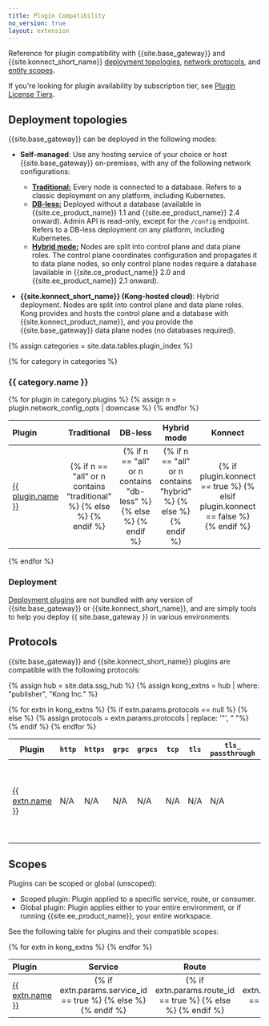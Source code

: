 ```yaml
---
title: Plugin Compatibility
no_version: true
layout: extension
---
```


Reference for plugin compatibility with {{site.base_gateway}} and {{site.konnect_short_name}} [deployment topologies](#deployment-topologies), [network protocols](#protocols), and [entity scopes](#scopes).

If you're looking for plugin availability by subscription tier, see [Plugin License Tiers](/hub/plugins/license-tiers).

## Deployment topologies

{{site.base_gateway}} can be deployed in the following modes:

* **Self-managed**: Use any hosting service of your choice or host {{site.base_gateway}} on-premises,
with any of the following network configurations:
    * [**Traditional:**](/gateway/latest/production/deployment-topologies/traditional/)
    Every node is connected to a database. Refers to a classic
    deployment on any platform, including Kubernetes.
    * [**DB-less:**](/gateway/latest/production/deployment-topologies/db-less-and-declarative-config/) 
    Deployed without a database (available in {{site.ce_product_name}}
    1.1 and {{site.ee_product_name}} 2.4 onward). Admin API is read-only,
    except for the `/config` endpoint. Refers to a DB-less deployment on any
    platform, including Kubernetes.
    * [**Hybrid mode:**](/gateway/latest/production/deployment-topologies/hybrid-mode/) 
    Nodes are split into control plane and data plane roles.
    The control plane coordinates configuration and propagates it to data plane
    nodes, so only control plane nodes require a database
    (available in {{site.ce_product_name}} 2.0 and {{site.ee_product_name}} 2.1 onward).

* **{{site.konnect_short_name}} (Kong-hosted cloud)**: Hybrid deployment. Nodes are split into control plane and
data plane roles. Kong provides and hosts the control plane and a database with
{{site.konnect_product_name}}, and you provide the {{site.base_gateway}} data plane nodes (no databases required).


{% assign categories = site.data.tables.plugin_index %}

{% for category in categories %}
<h3 id="{{ category.name | downcase | split: " " | join: "-" }}">
  {{ category.name }}
</h3>

<table>
  <thead>
      <th style="text-align: left; width: 10%">Plugin</th>
      <th style="text-align: center">Traditional</th>
      <th style="text-align: center">DB-less</th>
      <th style="text-align: center">Hybrid mode</th>
      <th style="text-align: center">Konnect </th>
      <th style="text-align: left; width: 35%">Notes</th>
  </thead>
  <tbody>
    {% for plugin in category.plugins %}
    {% assign n = plugin.network_config_opts | downcase %}
      <tr>
        <td>
          <a href="{{plugin.url}}">{{ plugin.name }}</a>
        </td>
        <td style="text-align: center">
          {% if n == "all" or n contains "traditional" %}
          <i class="fa fa-check"></i>
          {% else %}
          <i class="fa fa-times"></i>
          {% endif %}
        </td>
        <td style="text-align: center">
          {% if n == "all" or n contains "db-less" %}
          <i class="fa fa-check"></i>
          {% else %}
          <i class="fa fa-times"></i>
          {% endif %}
        </td>
        <td style="text-align: center">
          {% if n == "all" or n contains "hybrid" %}
          <i class="fa fa-check"></i>
          {% else %}
          <i class="fa fa-times"></i>
          {% endif %}
        </td>
         <td style="text-align: center">
          {% if plugin.konnect == true %}
          <i class="fa fa-check"></i>
          {% elsif plugin.konnect == false %}
          <i class="fa fa-times"></i>
          {% endif %}
        </td>
        <td>
          {{ plugin.notes }}
        </td>
      </tr>
    {% endfor %}
  </tbody>
</table>

{% endfor %}

### Deployment

[Deployment plugins](/hub/#deployment) are not bundled with any version of {{site.base_gateway}} or {{site.konnect_short_name}}, and are
simply tools to help you deploy {{ site.base_gateway }} in various environments.

## Protocols

{{site.base_gateway}} and {{site.konnect_short_name}} plugins are compatible with the following protocols:

{% assign hub = site.data.ssg_hub %}
{% assign kong_extns = hub | where: "publisher", "Kong Inc." %}

<table class="table-sticky">
  <thead>
      <th>Plugin</th>
      <th><code>http</code></th>
      <th><code>https</code></th>
      <th><code>grpc</code></th>
      <th><code>grpcs</code></th>
      <th><code>tcp</code></th>
      <th><code>tls</code></th>
      <th><code>tls_ passthrough</code></th>
      <th><code>udp</code></th>
      <th><code>ws</code></th>
      <th><code>wss</code></th>
  </thead>
  <tbody>
  {% for extn in kong_extns %}
    <tr>
      <td>
      <a href="{{extn.url}}">{{ extn.name }}</a>
      </td>
      {% if extn.params.protocols == null %}
        <td>N/A</td>
        <td>N/A</td>
        <td>N/A</td>
        <td>N/A</td>
        <td>N/A</td>
        <td>N/A</td>
        <td>N/A</td>
        <td>N/A</td>
        <td>N/A</td>
        <td>N/A</td>
      {% else %}
      {% assign protocols = extn.params.protocols | replace: '"', " "%}
      <td style="text-align: center"> 
        {% if protocols contains "http " %}
        <i class="fa fa-check"></i>
        {% else %}
        <i class="fa fa-times"></i>
        {% endif %}
      </td>
      <td style="text-align: center">
        {% if protocols contains "https " %}
        <i class="fa fa-check"></i>
        {% else %}
        <i class="fa fa-times"></i>
        {% endif %}
      </td>
      <td style="text-align: center">
        {% if protocols contains "grpc " %}
        <i class="fa fa-check"></i>
        {% else %}
        <i class="fa fa-times"></i>
        {% endif %}  
      </td>
      <td style="text-align: center">
        {% if protocols contains "grpcs " %}
        <i class="fa fa-check"></i>
        {% else %}
        <i class="fa fa-times"></i>
        {% endif %}  
      </td>
      <td style="text-align: center">
        {% if protocols contains "tcp " %}
        <i class="fa fa-check"></i>
        {% else %}
        <i class="fa fa-times"></i>
        {% endif %}  
      </td>
      <td style="text-align: center">
        {% if protocols contains "tls " %}
        <i class="fa fa-check"></i>
        {% else %}
        <i class="fa fa-times"></i>
        {% endif %}  
      </td>
      <td style="text-align: center">
        {% if protocols contains "tls_passthrough " %}
        <i class="fa fa-check"></i>
        {% else %}
        <i class="fa fa-times"></i>
        {% endif %}  
      </td>
      <td style="text-align: center">
        {% if protocols contains "udp " %}
        <i class="fa fa-check"></i>
        {% else %}
        <i class="fa fa-times"></i>
        {% endif %}  
      </td>
      <td style="text-align: center">
        {% if protocols contains "ws " %}
        <i class="fa fa-check"></i>
        {% else %}
        <i class="fa fa-times"></i>
        {% endif %}  
      </td>
      <td style="text-align: center">
        {% if protocols contains "wss " %}
        <i class="fa fa-check"></i>
        {% else %}
        <i class="fa fa-times"></i>
        {% endif %}  
      </td>
      {% endif %}
    </tr>
  {% endfor %}
  </tbody>
</table>

## Scopes

Plugins can be scoped or global (unscoped):
* Scoped plugin: Plugin applied to a specific service, route, or consumer.
* Global plugin: Plugin applies either to your entire environment, or if running {{site.ee_product_name}}, your entire workspace.

See the following table for plugins and their compatible scopes:
<table class="table-sticky">
  <thead>
      <th style="text-align: left; width: 10%">Plugin</th>
      <th style="text-align: center">Service</th>
      <th style="text-align: center">Route</th>
      <th style="text-align: center">Consumer</th>
      <th style="text-align: center">Global</th>
  </thead>
  <tbody>
    {% for extn in kong_extns %}
    <tr>
      <td>
      <a href="{{extn.url}}">{{ extn.name }}</a>
      </td>
      <td style="text-align: center"> 
        {% if extn.params.service_id == true %}
        <i class="fa fa-check"></i>
        {% else %}
        <i class="fa fa-times"></i>
        {% endif %}
      </td>
      <td style="text-align: center"> 
        {% if extn.params.route_id == true %}
        <i class="fa fa-check"></i>
        {% else %}
        <i class="fa fa-times"></i>
        {% endif %}
      </td>
      <td style="text-align: center"> 
        {% if extn.params.consumer_id == true %}
        <i class="fa fa-check"></i>
        {% else %}
        <i class="fa fa-times"></i>
        {% endif %}
      </td>
      <td style="text-align: center"> 
        <i class="fa fa-check"></i>
      </td>
    </tr>
    {% endfor %}
  </tbody>
</table>
